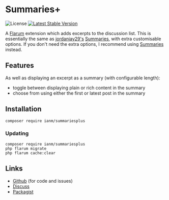 # Summaries+

![License](https://img.shields.io/badge/license-MIT-blue.svg) [![Latest Stable Version](https://img.shields.io/packagist/v/ianm/summariesplus.svg)](https://packagist.org/packages/ianm/summariesplus)

A [Flarum](https://github.com/flarum/flarum) extension which adds excerpts to the discussion list. This is essentially the same as [jordanjay29's](https://discuss.flarum.org/d/2151) [Summaries](https://github.com/jordanjay29/flarum-ext-summaries), with extra customisable options. If you don't need the extra options, I recommend using [Summaries](https://github.com/jordanjay29/flarum-ext-summaries) instead.

## Features
As well as displaying an excerpt as a summary (with configurable length):

 - toggle between displaying plain or rich content in the summary
 - choose from using either the first or latest post in the summary

## Installation
```
composer require ianm/summariesplus
```

### Updating
```
composer require ianm/summariesplus
php flarum migrate
php flarum cache:clear
```

## Links
- [Github](https://github.com/imorland/flarum-ext-summaries) (for code and issues)  
- [Discuss](https://discuss.flarum.org/)  
- [Packagist](https://packagist.org/packages/ianm/summariesplus)  
